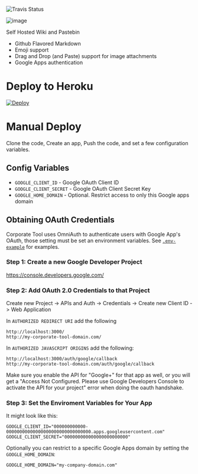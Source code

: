 ![Travis Status](https://travis-ci.org/csexton/corporate-tool.svg?branch=master)

![image](https://raw.githubusercontent.com/csexton/corporate-tool/master/graphics/github-readme.png)

Self Hosted Wiki and Pastebin

- Github Flavored Markdown
- Emoji support
- Drag and Drop (and Paste) support for image attachments
- Google Apps authentication

# Deploy to Heroku

[![Deploy](https://www.herokucdn.com/deploy/button.png)](https://heroku.com/deploy)

# Manual Deploy

Clone the code, Create an app, Push the code, and set a few configuration variables.

## Config Variables

- `GOOGLE_CLIENT_ID` - Google OAuth Client ID
- `GOOGLE_CLIENT_SECRET` - Google OAuth Client Secret Key
- `GOOGLE_HOME_DOMAIN` - Optional. Restrict access to only this Google apps domain

## Obtaining OAuth Credentials

Corporate Tool uses OmniAuth to authenticate users with Google App's OAuth, those setting must be set an environment variables. See [`.env-example`](https://github.com/csexton/corporate-tool/blob/master/.env-example) for examples.

### Step 1: Create a new Google Developer Project

https://console.developers.google.com/

### Step 2: Add OAuth 2.0 Credentials to that Project

Create new Project -> APIs and Auth -> Credentials -> Create new Client ID -> Web Application

In `AUTHORIZED REDIRECT URI` add the following

```
http://localhost:3000/
http://my-corporate-tool-domain.com/
```

In `AUTHORIZED JAVASCRIPT ORIGINS` add the following:

```
http://localhost:3000/auth/google/callback
http://my-corporate-tool-domain.com/auth/google/callback
```

Make sure you enable the API for "Google+" for that app as well, or you will get a "Access Not Configured. Please use Google Developers Console to activate the API for your project" error when doing the oauth handshake.

### Step 3: Set the Enviroment Variables for Your App

It might look like this:

```
GOOGLE_CLIENT_ID="000000000000-00000000000000000000000000000000.apps.googleusercontent.com"
GOOGLE_CLIENT_SECRET="000000000000000000000000"
```

Optionally you can restrict to a specific Google Apps domain by setting the `GOOGLE_HOME_DOMAIN`:

```
GOOGLE_HOME_DOMAIN="my-company-domain.com"
```

